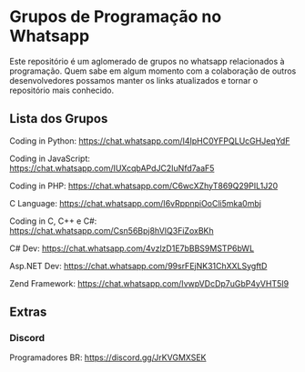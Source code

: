 # Grupos de Programação no Whatsapp
Este repositório é um aglomerado de grupos no whatsapp relacionados à programação. Quem sabe em algum momento com a colaboração de outros desenvolvedores possamos manter os links atualizados e tornar o repositório mais conhecido.

## Lista dos Grupos

Coding in Python: https://chat.whatsapp.com/I4IpHC0YFPQLUcGHJeqYdF

Coding in JavaScript: https://chat.whatsapp.com/IUXcqbAPdJC2IuNfd7aaF5

Coding in PHP: https://chat.whatsapp.com/C6wcXZhyT869Q29PIL1J20

C Language: https://chat.whatsapp.com/I6vRppnpiOoCli5mka0mbj

Coding in C, C++ e C#: https://chat.whatsapp.com/Csn56Bpj8hVIQ3FiZoxBKh

C# Dev: https://chat.whatsapp.com/4vzlzD1E7bBBS9MSTP6bWL

Asp.NET Dev: https://chat.whatsapp.com/99srFEjNK31ChXXLSygftD

Zend Framework: https://chat.whatsapp.com/IvwpVDcDp7uGbP4yVHT5I9

## Extras
### Discord

Programadores BR: https://discord.gg/JrKVGMXSEK
